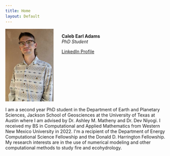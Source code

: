 ```yaml
---
title: Home
layout: Default
---
```


<div id="twosided">
<div id="left" style="float: left; max-width: 30%;border: 10px"> 
    <img src="images/profile.jpg" />
</div>
<div id="right" style="float: right; width: 65%; vertical-align: middle;">
<p> <b>Caleb Earl Adams</b> <br> <em>PhD Student</em> </p>
<p> <a href="https://www.linkedin.com/in/caleb-earl-adams" target="blank">LinkedIn Profile</a><br>
</div>
</div>
<div id="clearer" style="clear: both"> </div>

I am a second year PhD student in the Department of Earth and Planetary Sciences, Jackson School of Geosciences at the University of Texas at Austin where I am advised by Dr. Ashley M. Matheny and Dr. Dev Niyogi. I received my BS in Computational and Applied Mathematics from Western New Mexico University in 2022. I'm a recipient of the Department of Energy Computational Science Fellowship and the Donald D. Harrington Fellowship. My research interests are in the use of numerical modeling and other computational methods to study fire and ecohydrology.


